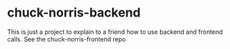 # chuck-norris-backend

This is just a project to explain to a friend how to use backend and frontend calls.
See the chuck-norris-frontend repo
